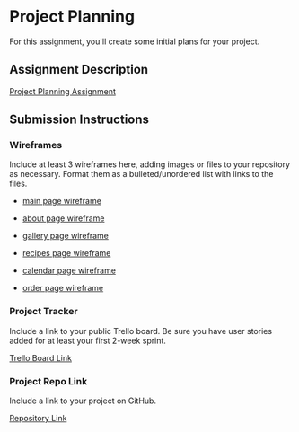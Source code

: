 # Project Planning
For this assignment, you'll create some initial plans for your project.

## Assignment Description
[Project Planning Assignment](https://education.launchcode.org/liftoff/modules/assignments/project-planning)

## Submission Instructions

### Wireframes

Include at least 3 wireframes here, adding images or files to your repository as necessary. Format them as a bulleted/unordered list with links to the files.

* [main page wireframe](https://photos.app.goo.gl/pbpgkSz3WF9iAYzr7)

* [about page wireframe](https://photos.app.goo.gl/NSCLUeLie5yc1M6t7)

* [gallery page wireframe](https://photos.app.goo.gl/b1bpDtGab1UxCWZS9)

* [recipes page wireframe](https://photos.app.goo.gl/eGoxuahePJRjWdy66)

* [calendar page wireframe](https://photos.app.goo.gl/Ar821vYJpu9g8jNt5)

* [order page wireframe](https://photos.app.goo.gl/WojrrQiw9xgZfUgP8)

### Project Tracker

Include a link to your public Trello board. Be sure you have user stories added for at least your first 2-week sprint.

[Trello Board Link](https://trello.com/b/pPLlQg46/moms-website)

### Project Repo Link

Include a link to your project on GitHub.

[Repository Link](https://github.com/plibbert/MomsWebsite)
